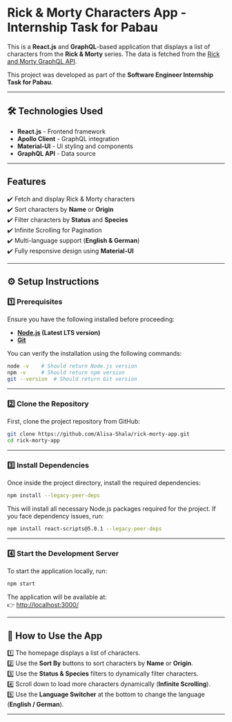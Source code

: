 # Rick & Morty Characters App - Internship Task for Pabau

This is a **React.js** and **GraphQL**-based application that displays a list of characters from the **Rick & Morty** series. The data is fetched from the [Rick and Morty GraphQL API](https://rickandmortyapi.com/graphql).

This project was developed as part of the **Software Engineer Internship Task for Pabau**.

---

## 🛠 **Technologies Used**
- **React.js** - Frontend framework  
- **Apollo Client** - GraphQL integration  
- **Material-UI** - UI styling and components  
- **GraphQL API** - Data source  

---

##  **Features**
✔️ Fetch and display Rick & Morty characters  
✔️ Sort characters by **Name** or **Origin**  
✔️ Filter characters by **Status** and **Species**  
✔️ Infinite Scrolling for Pagination  
✔️ Multi-language support (**English & German**)  
✔️ Fully responsive design using **Material-UI**  

---

## ⚙ **Setup Instructions**

### **1️⃣ Prerequisites**
Ensure you have the following installed before proceeding:  

- **[Node.js](https://nodejs.org/) (Latest LTS version)**  
- **[Git](https://git-scm.com/downloads)**  

You can verify the installation using the following commands:  

```sh
node -v    # Should return Node.js version
npm -v     # Should return npm version
git --version  # Should return Git version
```

---

### **2️⃣ Clone the Repository**
First, clone the project repository from GitHub:  

```sh
git clone https://github.com/Alisa-Shala/rick-morty-app.git
cd rick-morty-app
```

---

### **3️⃣ Install Dependencies**
Once inside the project directory, install the required dependencies:  

```sh
npm install --legacy-peer-deps
```
This will install all necessary Node.js packages required for the project. If you face dependency issues, run:

```sh
npm install react-scripts@5.0.1 --legacy-peer-deps
```

---

### **4️⃣ Start the Development Server**
To start the application locally, run:  

```sh
npm start
```
The application will be available at:  
👉 [http://localhost:3000/](http://localhost:3000/)  

---

## 🔄 **How to Use the App**
1️⃣ The homepage displays a list of characters.  
2️⃣ Use the **Sort By** buttons to sort characters by **Name** or **Origin**.  
3️⃣ Use the **Status & Species** filters to dynamically filter characters.  
4️⃣ Scroll down to load more characters dynamically (**Infinite Scrolling**).  
5️⃣ Use the **Language Switcher** at the bottom to change the language (**English / German**).  

---
